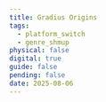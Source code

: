 ```yaml
---
title: Gradius Origins
tags:
  - platform_switch
  - genre_shmup
physical: false
digital: true
guide: false
pending: false
date: 2025-08-06
---
```


